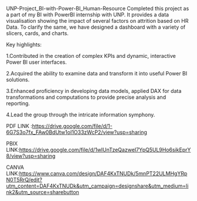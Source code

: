 UNP-Project_BI-with-Power-BI_Human-Resource Completed this project as a part of my BI with PowerBI internship with UNP. It provides a data visualisation showing the impact of several factors on attrition based on HR Data. To clarify the same, we have designed a dashboard with a variety of slicers, cards, and charts.

Key highlights:

1.Contributed in the creation of complex KPIs and dynamic, interactive Power Bl user interfaces.

2.Acquired the ability to examine data and transform it into useful Power BI solutions.

3.Enhanced proficiency in developing data models, applied DAX for data transformations and computations to provide precise analysis and reporting.

4.Lead the group through the intricate information symphony.

PDF LINK :https://drive.google.com/file/d/1-6G7S3o7fx_FAw0BdUtw1oI1O33zWcP2/view?usp=sharing

PBIX LINK:https://drive.google.com/file/d/1wIUnTzeQazweI7YpQ5UL9Ho6sikEprY8/view?usp=sharing

CANVA LINK:https://www.canva.com/design/DAF4KxTNUDk/5mnPT22ULMHgYRpN0T5RrQ/edit?utm_content=DAF4KxTNUDk&utm_campaign=designshare&utm_medium=link2&utm_source=sharebutton
